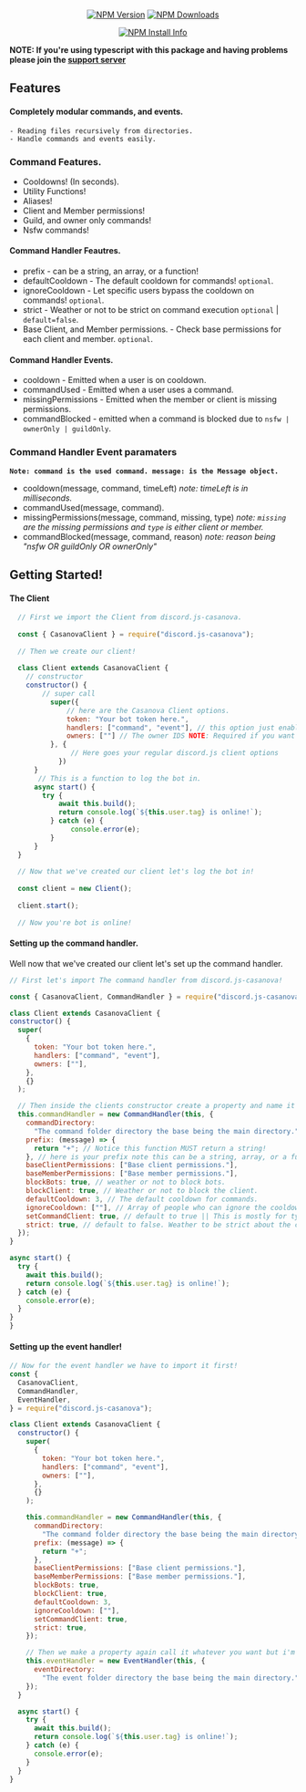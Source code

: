 <div align="center">
  <br />
  <p>
    <a href="https://www.npmjs.com/package/discord-js-casanova"><img src="https://img.shields.io/npm/v/discord.js-casanova.svg" alt="NPM Version" /></a>
    <a href="https://www.npmjs.com/package/discord.js-casanova"><img src="https://img.shields.io/npm/dt/discord.js-casanova.svg" alt="NPM Downloads" /></a>
  </p>
  <p>
    <a href="https://nodei.co/npm/discord.js-casanova/"><img src="https://nodei.co/npm/discord.js-casanova.png?downloads=true" alt="NPM Install Info" /></a>
  </p>
</div>

**NOTE: If you're using typescript with this package and having problems please join the [support server](https://discord.gg/b2ScJAYRGp)**

## Features

#### Completely modular commands, and events.

    - Reading files recursively from directories.
    - Handle commands and events easily.

### Command Features.

  - Cooldowns! (In seconds).
  - Utility Functions!
  - Aliases!
  - Client and Member permissions!
  - Guild, and owner only commands!
  - Nsfw commands!

#### Command Handler Feautres.

 - prefix - can be a string, an array, or a function!
 - defaultCooldown - The default cooldown for commands! `optional`.
 - ignoreCooldown - Let specific users bypass the cooldown on commands! `optional`.
 - strict - Weather or not to be strict on command execution `optional` | `default=false`.
 - Base Client, and Member permissions. -  Check base permissions for each client and member. `optional`.

#### Command Handler Events.

  - cooldown - Emitted when a user is on cooldown.
  - commandUsed - Emitted when a user uses a command.
  - missingPermissions - Emitted when the member or client is missing permissions.
  - commandBlocked - emitted when a command is blocked due to `nsfw | ownerOnly | guildOnly`.

### Command Handler Event paramaters
  **`Note: command is the used command.
           message: is the Message object.`**
  - cooldown(message, command, timeLeft) *note: timeLeft is in milliseconds.*
  - commandUsed(message, command).
  - missingPermissions(message, command, missing, type) *note: `missing` are the missing permissions and `type` is either client or member.*
  - commandBlocked(message, command, reason) *note: reason being "nsfw OR guildOnly OR ownerOnly"*


 ## Getting Started!

  #### The Client
  ```js
    // First we import the Client from discord.js-casanova.
    
    const { CasanovaClient } = require("discord.js-casanova");
    
    // Then we create our client!
    
    class Client extends CasanovaClient {
      // constructor
      constructor() {
          // super call
            super({
                // here are the Casanova Client options.
                token: "Your bot token here.",
                handlers: ["command", "event"], // this option just enables the command and event handlers if you want to use only the command handler you can just put command in the array.
                owners: [""] // The owner IDS NOTE: Required if you want to use the ownerOnly command option.
            }, {
                 // Here goes your regular discord.js client options
              })
        }
         // This is a function to log the bot in.
        async start() {
          try {
              await this.build();
              return console.log(`${this.user.tag} is online!`);
            } catch (e) {
                 console.error(e);
            }
        }
    }
    
    // Now that we've created our client let's log the bot in!
    
    const client = new Client();
    
    client.start();
    
    // Now you're bot is online!
  ```
  
  #### Setting up the command handler.
  
  Well now that we've created our client let's set up the command handler.
  
  ```js
  // First let's import The command handler from discord.js-casanova!

const { CasanovaClient, CommandHandler } = require("discord.js-casanova");

class Client extends CasanovaClient {
  constructor() {
    super(
      {
        token: "Your bot token here.",
        handlers: ["command", "event"],
        owners: [""],
      },
      {}
    );

    // Then inside the clients constructor create a property and name it whatever you want in this example I'm naming it "commandHandler".
    this.commandHandler = new CommandHandler(this, {
      commandDirectory:
        "The command folder directory the base being the main directory.",
      prefix: (message) => {
        return "+"; // Notice this function MUST return a string!
      }, // here is your prefix note this can be a string, array, or a function
      baseClientPermissions: ["Base client permissions."],
      baseMemberPermissions: ["Base member permissions."],
      blockBots: true, // weather or not to block bots.
      blockClient: true, // Weather or not to block the client.
      defaultCooldown: 3, // The default cooldown for commands.
      ignoreCooldown: [""], // Array of people who can ignore the cooldown.
      setCommandClient: true, // default to true || This is mostly for typescript users if you set this to false you won't be able to access the client via `this.client`!
      strict: true, // default to false. Weather to be strict about the command's execution.
    });
  }

  async start() {
    try {
      await this.build();
      return console.log(`${this.user.tag} is online!`);
    } catch (e) {
      console.error(e);
    }
  }
}
```

#### Setting up the event handler!

```js
// Now for the event handler we have to import it first!
const {
  CasanovaClient,
  CommandHandler,
  EventHandler,
} = require("discord.js-casanova");

class Client extends CasanovaClient {
  constructor() {
    super(
      {
        token: "Your bot token here.",
        handlers: ["command", "event"],
        owners: [""],
      },
      {}
    );

    this.commandHandler = new CommandHandler(this, {
      commandDirectory:
        "The command folder directory the base being the main directory.",
      prefix: (message) => {
        return "+";
      },
      baseClientPermissions: ["Base client permissions."],
      baseMemberPermissions: ["Base member permissions."],
      blockBots: true,
      blockClient: true,
      defaultCooldown: 3,
      ignoreCooldown: [""],
      setCommandClient: true,
      strict: true,
    });

    // Then we make a property again call it whatever you want but i'm calling it eventHandler for this example.
    this.eventHandler = new EventHandler(this, {
      eventDirectory:
        "The event folder directory the base being the main directory.",
    });
  }

  async start() {
    try {
      await this.build();
      return console.log(`${this.user.tag} is online!`);
    } catch (e) {
      console.error(e);
    }
  }
}
```
